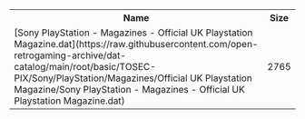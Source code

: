 <table>
<tr><th>Name</th><th>Size</th></tr>
<tr><td>[Sony PlayStation - Magazines - Official UK Playstation Magazine.dat](https://raw.githubusercontent.com/open-retrogaming-archive/dat-catalog/main/root/basic/TOSEC-PIX/Sony/PlayStation/Magazines/Official UK Playstation Magazine/Sony PlayStation - Magazines - Official UK Playstation Magazine.dat)</td><td>2765</td></tr>
</table>

